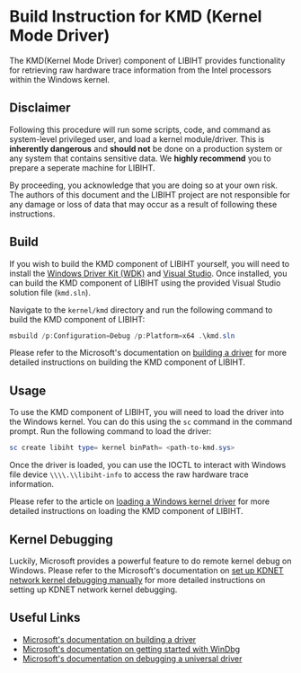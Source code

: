 # Build Instruction for KMD (Kernel Mode Driver)

The KMD(Kernel Mode Driver) component of LIBIHT provides functionality for retrieving raw hardware trace information from the Intel processors within the Windows kernel.

## Disclaimer

Following this procedure will run some scripts, code, and command as system-level privileged user, and load a kernel module/driver. This is **inherently dangerous** and **should not** be done on a production system or any system that contains sensitive data. We **highly recommend** you to prepare a seperate machine for LIBIHT.

By proceeding, you acknowledge that you are doing so at your own risk. The authors of this document and the LIBIHT project are not responsible for any damage or loss of data that may occur as a result of following these instructions.

## Build

If you wish to build the KMD component of LIBIHT yourself, you will need to install the [Windows Driver Kit (WDK)](https://docs.microsoft.com/en-us/windows-hardware/drivers/download-the-wdk) and [Visual Studio](https://visualstudio.microsoft.com/downloads/). Once installed, you can build the KMD component of LIBIHT using the provided Visual Studio solution file (`kmd.sln`).

Navigate to the `kernel/kmd` directory and run the following command to build the KMD component of LIBIHT:

```powershell
msbuild /p:Configuration=Debug /p:Platform=x64 .\kmd.sln
```

Please refer to the Microsoft's documentation on [building a driver](https://learn.microsoft.com/en-us/windows-hardware/drivers/develop/building-a-driver) for more detailed instructions on building the KMD component of LIBIHT.

## Usage

To use the KMD component of LIBIHT, you will need to load the driver into the Windows kernel. You can do this using the `sc` command in the command prompt. Run the following command to load the driver:

```powershell
sc create libiht type= kernel binPath= <path-to-kmd.sys>
```

Once the driver is loaded, you can use the IOCTL to interact with Windows file device `\\\\.\\libiht-info` to access the raw hardware trace information.

Please refer to the article on [loading a Windows kernel driver](https://www.ired.team/miscellaneous-reversing-forensics/windows-kernel-internals/loading-a-windows-kernel-driver-osr-driver-loader-debugging-with-source-code) for more detailed instructions on loading the KMD component of LIBIHT.

## Kernel Debugging

Luckily, Microsoft provides a powerful feature to do remote kernel debug on Windows. Please refer to the Microsoft's documentation on [set up KDNET network kernel debugging manually](https://learn.microsoft.com/en-us/windows-hardware/drivers/debugger/setting-up-a-network-debugging-connection) for more detailed instructions on setting up KDNET network kernel debugging.

## Useful Links

- [Microsoft's documentation on building a driver](https://learn.microsoft.com/en-us/windows-hardware/drivers/develop/building-a-driver)
- [Microsoft's documentation on getting started with WinDbg](https://learn.microsoft.com/en-us/windows-hardware/drivers/debugger/getting-started-with-windbg--kernel-mode-)
- [Microsoft's documentation on debugging a universal driver](https://learn.microsoft.com/en-us/windows-hardware/drivers/debugger/debug-universal-drivers---step-by-step-lab--echo-kernel-mode-)
